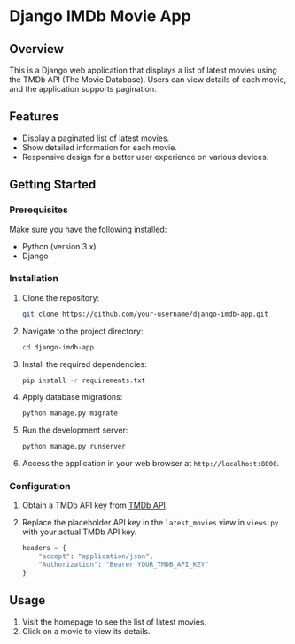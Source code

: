# Django IMDb Movie App

## Overview

This is a Django web application that displays a list of latest movies using the TMDb API (The Movie Database). Users can view details of each movie, and the application supports pagination.

## Features

- Display a paginated list of latest movies.
- Show detailed information for each movie.
- Responsive design for a better user experience on various devices.

## Getting Started

### Prerequisites

Make sure you have the following installed:

- Python (version 3.x)
- Django

### Installation

1. Clone the repository:

    ```bash
    git clone https://github.com/your-username/django-imdb-app.git
    ```

2. Navigate to the project directory:

    ```bash
    cd django-imdb-app
    ```

3. Install the required dependencies:

    ```bash
    pip install -r requirements.txt
    ```

4. Apply database migrations:

    ```bash
    python manage.py migrate
    ```

5. Run the development server:

    ```bash
    python manage.py runserver
    ```

6. Access the application in your web browser at `http://localhost:8000`.

### Configuration

1. Obtain a TMDb API key from [TMDb API](https://www.themoviedb.org/settings/api).
2. Replace the placeholder API key in the `latest_movies` view in `views.py` with your actual TMDb API key.

    ```python
    headers = {
        "accept": "application/json",
        "Authorization": "Bearer YOUR_TMDB_API_KEY"
    }
    ```

## Usage

1. Visit the homepage to see the list of latest movies.
2. Click on a movie to view its details.




